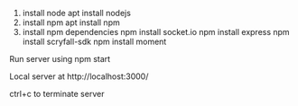 1) install node
    apt install nodejs
2) install npm
    apt install npm
3) install npm dependencies
    npm install socket.io
    npm install express
    npm install scryfall-sdk
    npm install moment

Run server using
    npm start

Local server at
    http://localhost:3000/

ctrl+c to terminate server